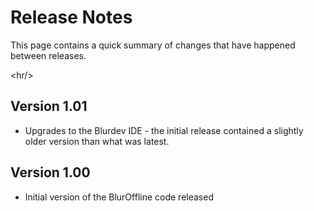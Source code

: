 # Release Notes #

This page contains a quick summary of changes that have happened between releases.




&lt;hr/&gt;



## Version 1.01 ##

  * Upgrades to the Blurdev IDE - the initial release contained a slightly older version than what was latest.

## Version 1.00 ##

  * Initial version of the BlurOffline code released